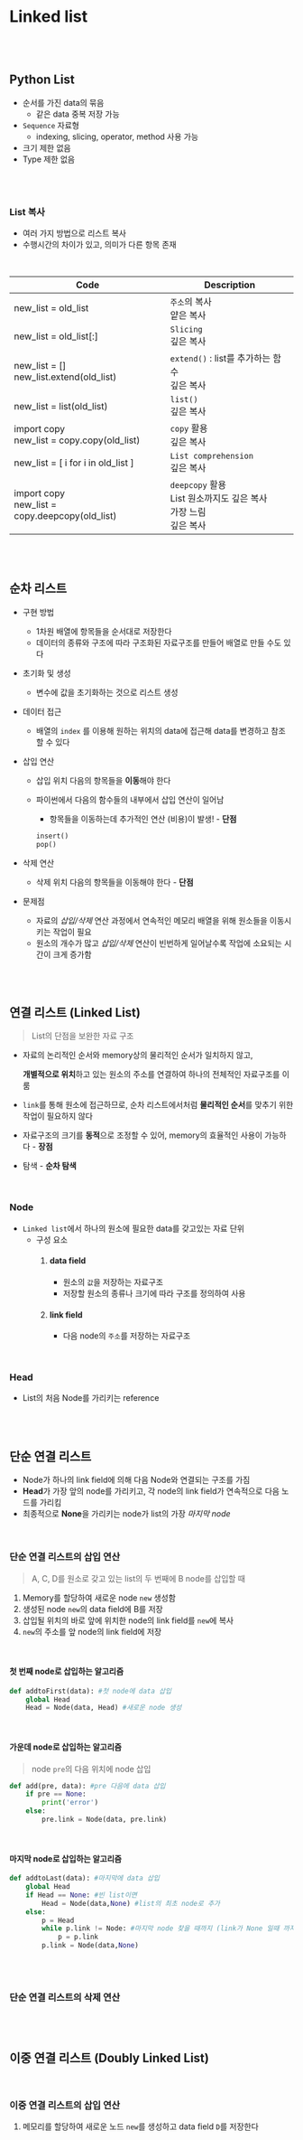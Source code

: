 # Linked list

<br>

<br>

## Python List

- 순서를 가진 data의 묶음
  - 같은 data 중복 저장 가능
- `Sequence` 자료형
  - indexing, slicing, operator, method 사용 가능
- 크기 제한 없음
- Type 제한 없음

<br>

<br>

### List 복사

- 여러 가지 방법으로 리스트 복사
- 수행시간의 차이가 있고, 의미가 다른 항목 존재

<br>

| Code                                              | Description                                                  |
| ------------------------------------------------- | ------------------------------------------------------------ |
| new_list = old_list                               | `주소`의 복사<br>얕은 복사                                   |
| new_list = old_list[:]                            | `Slicing` <br>깊은 복사                                      |
| new_list = [] <br>new_list.extend(old_list)       | `extend()` : list를 추가하는 함수<br>깊은 복사               |
| new_list = list(old_list)                         | `list()`<br>깊은 복사                                        |
| import copy<br>new_list = copy.copy(old_list)     | `copy` 활용<br>깊은 복사                                     |
| new_list = [ i for i in old_list ]                | `List comprehension`<br>깊은 복사                            |
| import copy<br>new_list = copy.deepcopy(old_list) | `deepcopy` 활용<br>List 원소까지도 깊은 복사<br>가장 느림<br>깊은 복사 |

<br><br>

## 순차 리스트 

- 구현 방법

  - 1차원 배열에 항목들을 순서대로 저장한다
  - 데이터의 종류와 구조에 따라 구조화된 자료구조를 만들어 배열로 만들 수도 있다

- 초기화 및 생성

  - 변수에 값을 초기화하는 것으로 리스트 생성

- 데이터 접근

  - 배열의 `index` 를 이용해 원하는 위치의 data에 접근해 data를 변경하고 참조 할 수 있다

- 삽입 연산

  - 삽입 위치 다음의 항목들을 **이동**해야 한다

  - 파이썬에서 다음의 함수들의 내부에서 삽입 연산이 일어남

    - 항목들을 이동하는데 추가적인 연산 (비용)이 발생! - **단점**

    ```python
    insert()
    pop()
    ```

    

- 삭제 연산

  - 삭제 위치 다음의 항목들을 이동해야 한다 - **단점**

- 문제점

  - 자료의 *삽입/삭제* 연산 과정에서 연속적인 메모리 배열을 위해 원소들을 이동시키는 작업이 필요
  - 원소의 개수가 많고 *삽입/삭제* 연산이 빈번하게 일어날수록 작업에 소요되는 시간이 크게 증가함

<br>

<br>

## 연결 리스트 (Linked List)

> List의 단점을 보완한 자료 구조

- 자료의 논리적인 순서와 memory상의 물리적인 순서가 일치하지 않고, 

  **개별적으로 위치**하고 있는 원소의 주소를 연결하여 하나의 전체적인 자료구조를 이룸

- `link`를 통해 원소에 접근하므로, 순차 리스트에서처럼 **물리적인 순서**를 맞추기 위한 작업이 필요하지 않다

- 자료구조의 크기를 **동적**으로 조정할 수 있어, memory의 효율적인 사용이 가능하다 - **장점**

- 탐색 - **순차 탐색**

<br>

### Node

- `Linked list`에서 하나의 원소에 필요한 data를 갖고있는 자료 단위
  - 구성 요소
    1. #### data field
       
       - 원소의 `값`을 저장하는 자료구조
       - 저장할 원소의 종류나 크기에 따라 구조를 정의하여 사용
    2. #### link field
       
       - 다음 node의 `주소`를 저장하는 자료구조

<br>

### Head

- List의 처음 Node를 가리키는 reference

<br>

<br>

## 단순 연결 리스트

- Node가 하나의 link field에 의해 다음 Node와 연결되는 구조를 가짐
- **Head**가 가장 앞의 node를 가리키고, 각 node의 link field가 연속적으로 다음 노드를 가리킴
- 최종적으로 **None**을 가리키는 node가 list의 가장 *마지막 node*

<br>

### 단순 연결 리스트의 삽입 연산

>  A, C, D를 원소로 갖고 있는 list의 두 번째에 B node를 삽입할 때

1. Memory를 할당하여 새로운 node `new` 생성함
2. 생성된 node `new`의 data field에 B를 저장
3. 삽입될 위치의 바로 앞에 위치한 node의 link field를 `new`에 복사
4. `new`의 주소를 앞 node의 link field에 저장

<br>

#### 첫 번째 node로 삽입하는 알고리즘

```python
def addtoFirst(data): #첫 node에 data 삽입
    global Head
    Head = Node(data, Head) #새로운 node 생성
```

<br>

#### 가운데 node로 삽입하는 알고리즘

> node `pre`의 다음 위치에 node 삽입

```python
def add(pre, data): #pre 다음에 data 삽입
    if pre == None:
        print('error')
    else:
        pre.link = Node(data, pre.link)
```

<br>

#### 마지막 node로 삽입하는 알고리즘

```python
def addtoLast(data): #마지막에 data 삽입
    global Head
    if Head == None: #빈 list이면
        Head = Node(data,None) #list의 최초 node로 추가
    else:
        p = Head
        while p.link != Node: #마지막 node 찾을 때까지 (link가 None 일때 까지)
            p = p.link
        p.link = Node(data,None)
```

<br>

<br>

### 단순 연결 리스트의 삭제 연산



<br>

<br>

## 이중 연결 리스트 (Doubly Linked List)

<br>

### 이중 연결 리스트의 삽입 연산

1. 메모리를 할당하여 새로운 노드 `new`를 생성하고 data field `D`를 저장한다